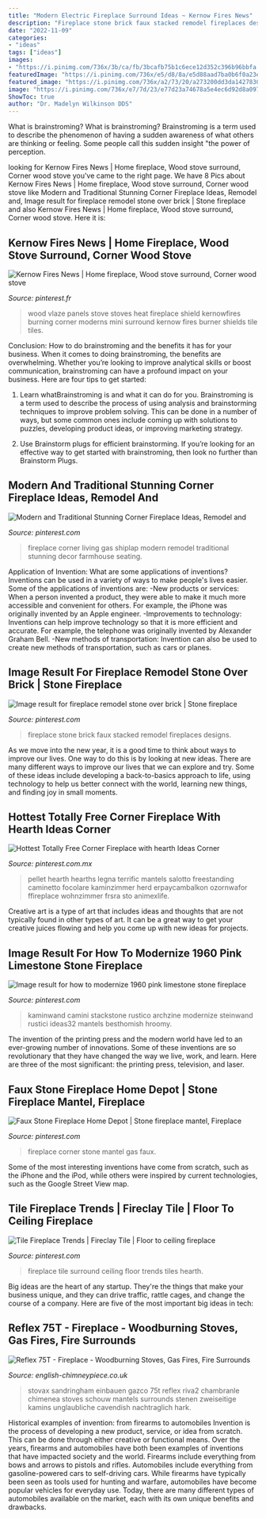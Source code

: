 ```yaml
---
title: "Modern Electric Fireplace Surround Ideas ~ Kernow Fires News"
description: "Fireplace stone brick faux stacked remodel fireplaces designs"
date: "2022-11-09"
categories:
- "ideas"
tags: ["ideas"]
images:
- "https://i.pinimg.com/736x/3b/ca/fb/3bcafb75b1c6ece12d352c396b96bbfa.jpg"
featuredImage: "https://i.pinimg.com/736x/e5/d8/8a/e5d88aad7ba0b6f0a23e52c4e0af17f8.jpg"
featured_image: "https://i.pinimg.com/736x/a2/73/20/a273200dd3da1427830232356df06464.jpg"
image: "https://i.pinimg.com/736x/e7/7d/23/e77d23a74678a5e4ec6d92d8a097fc4e.jpg"
ShowToc: true
author: "Dr. Madelyn Wilkinson DDS"
---
```



What is brainstroming?
What is brainstroming? Brainstroming is a term used to describe the phenomenon of having a sudden awareness of what others are thinking or feeling. Some people call this sudden insight "the power of perception.

	

		
looking for Kernow Fires News | Home fireplace, Wood stove surround, Corner wood stove you've came to the right page. We have 8 Pics about Kernow Fires News | Home fireplace, Wood stove surround, Corner wood stove like Modern and Traditional Stunning Corner Fireplace Ideas, Remodel and, Image result for fireplace remodel stone over brick | Stone fireplace and also Kernow Fires News | Home fireplace, Wood stove surround, Corner wood stove. Here it is:
		
    
## Kernow Fires News | Home Fireplace, Wood Stove Surround, Corner Wood Stove

<img loading=lazy src="https://i.pinimg.com/736x/b6/93/45/b69345040a4675d6676881e5d056a8a0--modern-stoves-uk-news.jpg" onerror="this.onerror=null;this.src='https://tse2.mm.bing.net/th?id=OIP.deBvqeugxVsmJJ6wn6281gHaLj&amp;pid=15.1';" alt="Kernow Fires News | Home fireplace, Wood stove surround, Corner wood stove">

_Source: pinterest.fr_

>wood vlaze panels stove stoves heat fireplace shield kernowfires burning corner moderns mini surround kernow fires burner shields tile tiles. 

	

Conclusion: How to do brainstroming and the benefits it has for your business.
When it comes to doing brainstroming, the benefits are overwhelming. Whether you’re looking to improve analytical skills or boost communication, brainstroming can have a profound impact on your business. Here are four tips to get started:
1. Learn whatBrainstroming is and what it can do for you. Brainstroming is a term used to describe the process of using analysis and brainstorming techniques to improve problem solving. This can be done in a number of ways, but some common ones include coming up with solutions to puzzles, developing product ideas, or improving marketing strategy.

2. Use Brainstorm plugs for efficient brainstorming. If you’re looking for an effective way to get started with brainstroming, then look no further than Brainstorm Plugs.

    
## Modern And Traditional Stunning Corner Fireplace Ideas, Remodel And

<img loading=lazy src="https://i.pinimg.com/736x/a2/73/20/a273200dd3da1427830232356df06464.jpg" onerror="this.onerror=null;this.src='https://tse2.mm.bing.net/th?id=OIP.UzsjwbjCwxI0VXHCa_UNlQHaLH&amp;pid=15.1';" alt="Modern and Traditional Stunning Corner Fireplace Ideas, Remodel and">

_Source: pinterest.com_

>fireplace corner living gas shiplap modern remodel traditional stunning decor farmhouse seating. 

	

Application of Invention: What are some applications of inventions?
Inventions can be used in a variety of ways to make people's lives easier. Some of the applications of inventions are: 
-New products or services: When a person invented a product, they were able to make it much more accessible and convenient for others. For example, the iPhone was originally invented by an Apple engineer. 
-Improvements to technology: Inventions can help improve technology so that it is more efficient and accurate. For example, the telephone was originally invented by Alexander Graham Bell. 
-New methods of transportation: Invention can also be used to create new methods of transportation, such as cars or planes.

    
## Image Result For Fireplace Remodel Stone Over Brick | Stone Fireplace

<img loading=lazy src="https://i.pinimg.com/736x/e5/d8/8a/e5d88aad7ba0b6f0a23e52c4e0af17f8.jpg" onerror="this.onerror=null;this.src='https://tse1.mm.bing.net/th?id=OIP.VyGBIk6WqsZR1iyshNM6-AHaJ3&amp;pid=15.1';" alt="Image result for fireplace remodel stone over brick | Stone fireplace">

_Source: pinterest.com_

>fireplace stone brick faux stacked remodel fireplaces designs. 

	

As we move into the new year, it is a good time to think about ways to improve our lives. One way to do this is by looking at new ideas. There are many different ways to improve our lives that we can explore and try. Some of these ideas include developing a back-to-basics approach to life, using technology to help us better connect with the world, learning new things, and finding joy in small moments.

    
## Hottest Totally Free Corner Fireplace With Hearth Ideas Corner

<img loading=lazy src="https://i.pinimg.com/736x/3b/ca/fb/3bcafb75b1c6ece12d352c396b96bbfa.jpg" onerror="this.onerror=null;this.src='https://tse2.mm.bing.net/th?id=OIP.33yTw5wmZQ82XmJWOPbSBAHaJ3&amp;pid=15.1';" alt="Hottest Totally Free Corner Fireplace with hearth Ideas Corner">

_Source: pinterest.com.mx_

>pellet hearth hearths legna terrific mantels salotto freestanding caminetto focolare kaminzimmer herd erpaycambalkon ozornwafor ffireplace wohnzimmer frsra sto animexlife. 

	

Creative art is a type of art that includes ideas and thoughts that are not typically found in other types of art. It can be a great way to get your creative juices flowing and help you come up with new ideas for projects.

    
## Image Result For How To Modernize 1960 Pink Limestone Stone Fireplace

<img loading=lazy src="https://i.pinimg.com/736x/56/2b/9b/562b9ba952bb32dfaae879d751cad438--modern-stone-fireplace-stone-fireplace-designs.jpg" onerror="this.onerror=null;this.src='https://tse1.mm.bing.net/th?id=OIP.lpd3mUOtQs8HuIKIMSzUlgHaG-&amp;pid=15.1';" alt="Image result for how to modernize 1960 pink limestone stone fireplace">

_Source: pinterest.com_

>kaminwand camini stackstone rustico archzine modernize steinwand rustici ideas32 mantels besthomish hroomy. 

	

The invention of the printing press and the modern world have led to an ever-growing number of innovations. Some of these inventions are so revolutionary that they have changed the way we live, work, and learn. Here are three of the most significant: the printing press, television, and laser.

    
## Faux Stone Fireplace Home Depot | Stone Fireplace Mantel, Fireplace

<img loading=lazy src="https://i.pinimg.com/736x/9f/25/51/9f2551ef6cd85caf2b9fb11676624bee.jpg" onerror="this.onerror=null;this.src='https://tse1.mm.bing.net/th?id=OIP.95MHKJaJ8zoBrMaG3P8k1AHaJ3&amp;pid=15.1';" alt="Faux Stone Fireplace Home Depot | Stone fireplace mantel, Fireplace">

_Source: pinterest.com_

>fireplace corner stone mantel gas faux. 

	

Some of the most interesting inventions have come from scratch, such as the iPhone and the iPod, while others were inspired by current technologies, such as the Google Street View map.

    
## Tile Fireplace Trends | Fireclay Tile | Floor To Ceiling Fireplace

<img loading=lazy src="https://i.pinimg.com/736x/e7/7d/23/e77d23a74678a5e4ec6d92d8a097fc4e.jpg" onerror="this.onerror=null;this.src='https://tse4.mm.bing.net/th?id=OIP.H1frc3Q2UGdskcfU12teuAHaLH&amp;pid=15.1';" alt="Tile Fireplace Trends | Fireclay Tile | Floor to ceiling fireplace">

_Source: pinterest.com_

>fireplace tile surround ceiling floor trends tiles hearth. 

	

Big ideas are the heart of any startup. They're the things that make your business unique, and they can drive traffic, rattle cages, and change the course of a company. Here are five of the most important big ideas in tech: 

    
## Reflex 75T - Fireplace - Woodburning Stoves, Gas Fires, Fire Surrounds

<img loading=lazy src="https://english-chimneypiece.co.uk/images/products/Gazco/Modern-gas-fires/Reflex-75t/Reflex-75T-Edge2.jpg" onerror="this.onerror=null;this.src='https://tse3.mm.bing.net/th?id=OIP.ZKrncUhg2X6p7hpfYL8vSAHaHa&amp;pid=15.1';" alt="Reflex 75T - Fireplace - Woodburning Stoves, Gas Fires, Fire Surrounds">

_Source: english-chimneypiece.co.uk_

>stovax sandringham einbauen gazco 75t reflex riva2 chambranle chimenea stoves schouw mantels surrounds stenen zweiseitige kamins unglaubliche cavendish nachtraglich hark. 

	

Historical examples of invention: from firearms to automobiles
Invention is the process of developing a new product, service, or idea from scratch. This can be done through either creative or functional means. Over the years, firearms and automobiles have both been examples of inventions that have impacted society and the world. Firearms include everything from bows and arrows to pistols and rifles. Automobiles include everything from gasoline-powered cars to self-driving cars. While firearms have typically been seen as tools used for hunting and warfare, automobiles have become popular vehicles for everyday use. Today, there are many different types of automobiles available on the market, each with its own unique benefits and drawbacks.

